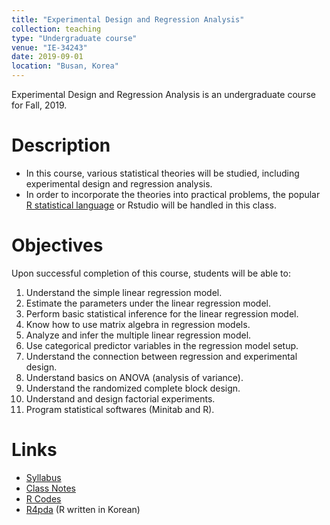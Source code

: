 ```yaml
---
title: "Experimental Design and Regression Analysis"
collection: teaching
type: "Undergraduate course"
venue: "IE-34243"
date: 2019-09-01
location: "Busan, Korea"
---
```


Experimental Design and Regression Analysis 
is an undergraduate course for Fall, 2019.


Description
======
+ In this course, various statistical theories will be studied, including experimental design and regression analysis.
+ In order to incorporate the theories into practical problems, the popular [R statistical language](https://www.r-project.org/) or Rstudio will be handled in this class.


Objectives 
======
Upon successful completion of this course, students will be able to:
1. Understand the simple linear regression model.                          
1. Estimate the parameters under the linear regression model.
1. Perform basic statistical inference for the linear regression model. 
1. Know how to use matrix algebra in regression models.
1. Analyze and infer the multiple linear regression model.
1. Use categorical predictor variables in the regression model setup.
1. Understand the connection between regression and experimental design.
1. Understand basics on ANOVA (analysis of variance).
1. Understand the randomized complete block design.
1. Understand and design factorial experiments.
1. Program statistical softwares (Minitab and R).

Links
======
+ [Syllabus](/files/syllabus/syl-IE-34243-2019.pdf)
+ [Class Notes](https://github.com/AppliedStat/class/tree/master/DOE/Notes)
+ [R Codes](https://github.com/AppliedStat/class/tree/master/DOE/R)
+ [R4pda](http://r4pda.co.kr/) (R written in Korean)


